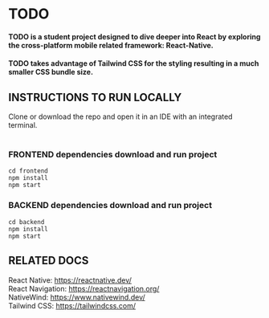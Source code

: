 # **TODO**

#### TODO is a student project designed to dive deeper into React by exploring the cross-platform mobile related framework: React-Native.

#### TODO takes advantage of Tailwind CSS for the styling resulting in a much smaller CSS bundle size.

## **INSTRUCTIONS TO RUN LOCALLY**

Clone or download the repo and open it in an IDE with an integrated terminal. <br><br>

### **FRONTEND** dependencies download and run project

```
cd frontend
npm install
npm start

```

### **BACKEND** dependencies download and run project

```
cd backend
npm install
npm start

```

## **RELATED DOCS**

React Native: https://reactnative.dev/ <br>
React Navigation: https://reactnavigation.org/ <br>
NativeWind: https://www.nativewind.dev/ <br>
Tailwind CSS: https://tailwindcss.com/ <br>
